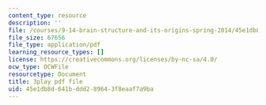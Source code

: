 ```yaml
---
content_type: resource
description: ''
file: /courses/9-14-brain-structure-and-its-origins-spring-2014/45e1db8d641bddd289643f8eaaf7a9ba_555130.pdf
file_size: 67656
file_type: application/pdf
learning_resource_types: []
license: https://creativecommons.org/licenses/by-nc-sa/4.0/
ocw_type: OCWFile
resourcetype: Document
title: 3play pdf file
uid: 45e1db8d-641b-ddd2-8964-3f8eaaf7a9ba
---
```


